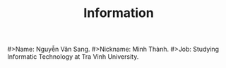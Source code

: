 ﻿---
layout: post
title: "Information"
description: Code is all....
image: 'images/avt.jpg'
category: 'Life'
tags:
- Life
twitter_text: Code is all...
introduction: Minh Thành
---

#>Name: Nguyễn Văn Sang.
#>Nickname: Minh Thành.
#>Job: Studying Informatic Technology at Tra Vinh University.
